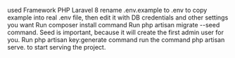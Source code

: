 used Framework PHP Laravel 8
rename  .env.example to .env  to copy example into real .env file, then edit it with DB credentials and other settings you want
Run composer install command
Run php artisan migrate --seed command. Seed is important, because it will create the first admin user for you.
Run php artisan key:generate command
run the command php artisan serve. to start serving the project. 